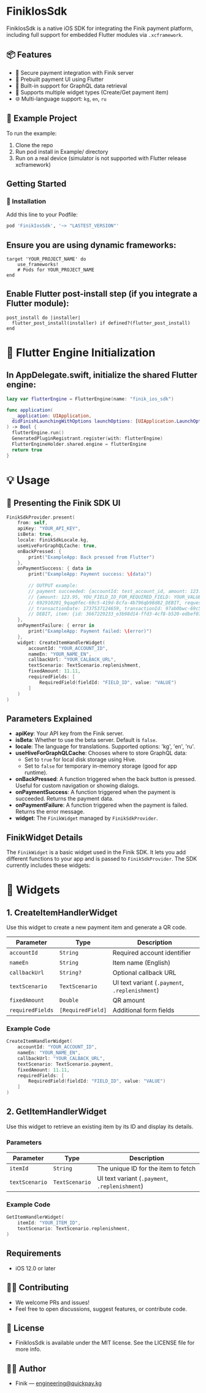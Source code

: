 # FinikIosSdk

FinikIosSdk is a native iOS SDK for integrating the Finik payment platform, including full support for embedded Flutter
modules via `.xcframework`.

## 📦 Features

- 🔐 Secure payment integration with Finik server
- 📲 Prebuilt payment UI using Flutter
- 📡 Built-in support for GraphQL data retrieval
- 🧱 Supports multiple widget types (Create/Get payment item)
- 🌐 Multi-language support: `kg`, `en`, `ru`

## 📁 Example Project

To run the example:

1. Clone the repo
2. Run pod install in Example/ directory
3. Run on a real device (simulator is not supported with Flutter release xcframework)

## Getting Started

### 🔧 Installation

Add this line to your Podfile:

```ruby
pod 'FinikIosSdk', '~> "LASTEST_VERSION"'
```

## Ensure you are using dynamic frameworks:

```
target 'YOUR_PROJECT_NAME' do
    use_frameworks!
    # Pods for YOUR_PROJECT_NAME
end
```

## Enable Flutter post-install step (if you integrate a Flutter module):

```
post_install do |installer|
  flutter_post_install(installer) if defined?(flutter_post_install)
end
```

# 🧠 Flutter Engine Initialization

## In AppDelegate.swift, initialize the shared Flutter engine:

``` swift
lazy var flutterEngine = FlutterEngine(name: "finik_ios_sdk")

func application(
  _ application: UIApplication,
  didFinishLaunchingWithOptions launchOptions: [UIApplication.LaunchOptionsKey: Any]?
) -> Bool {
  flutterEngine.run()
  GeneratedPluginRegistrant.register(with: flutterEngine)
  FlutterEngineHolder.shared.engine = flutterEngine
  return true
}    
```

# 💡 Usage

## 📲 Presenting the Finik SDK UI

```swift
FinikSdkProvider.present(
    from: self,
    apiKey: "YOUR_API_KEY",
    isBeta: true,
    locale: FinikSdkLocale.kg,
    useHiveForGraphQLCache: true,
    onBackPressed: {
        print("ExampleApp: Back pressed from Flutter")
    },
    onPaymentSuccess: { data in
        print("ExampleApp: Payment success: \(data)")
        
        // OUTPUT example:
        // payment succeeded: {accountId: test_account_id, amount: 123.95, fields:
        // {amount: 123.95, YOU_FIELD_ID_FOR_REQUIRED_FIELD: YOUR_VALUE}, id:
        // 692910201_9qaq0fec-69c5-419d-8cfa-4b796qb98d82_DEBIT, requestDate: 1737537122065, status: SUCCEEDED,
        // transactionDate: 1737537124659, transactionId: 97ab0bwc-69c5-419d-8cfa-4b7963b98b82, transactionType:
        // DEBIT, item: {id: 3667229233_e3b98d14-ffd3-4cf8-b520-edbef079c3f0}}
    },
    onPaymentFailure: { error in
        print("ExampleApp: Payment failed: \(error)")
    },
    widget: CreateItemHandlerWidget(
        accountId: "YOUR_ACCOUNT_ID",
        nameEn: "YOUR_NAME_EN",
        callbackUrl: "YOUR_CALBACK_URL",
        textScenario: TextScenario.replenishment,
        fixedAmount: 11.11,
        requiredFields: [
            RequiredField(fieldId: "FIELD_ID", value: "VALUE")
        ]
    )
)
```

## Parameters Explained

- **apiKey**: Your API key from the Finik server.
- **isBeta**: Whether to use the beta server. Default is `false`.
- **locale**: The language for translations. Supported options: 'kg', 'en', 'ru'.
- **useHiveForGraphQLCache**: Chooses where to store GraphQL data:
    - Set to `true` for local disk storage using Hive.
    - Set to `false` for temporary in-memory storage (good for app runtime).
- **onBackPressed**: A function triggered when the back button is pressed. Useful for
  custom navigation or showing dialogs.
- **onPaymentSuccess**: A function triggered when the payment is succeeded. Returns the payment data.
- **onPaymentFailure**: A function triggered when the payment is failed. Returns the error message.
- **widget**: The `FinikWidget` managed by `FinikSdkProvider`.

## FinikWidget Details

The `FinikWidget` is a basic widget used in the Finik SDK. It lets you add different functions
to your app and is passed to `FinikSdkProvider`. The SDK currently includes these widgets:

# 🧩 Widgets

## 1. CreateItemHandlerWidget

Use this widget to create a new payment item and generate a QR code.

| Parameter        | Type              | Description                                    |
|------------------|-------------------|------------------------------------------------|
| `accountId`      | `String`          | Required account identifier                    |
| `nameEn`         | `String`          | Item name (English)                            |
| `callbackUrl`    | `String?`         | Optional callback URL                          |
| `textScenario`   | `TextScenario`    | UI text variant (`.payment`, `.replenishment`) |
| `fixedAmount`    | `Double`          | QR amount                                      |
| `requiredFields` | `[RequiredField]` | Additional form fields                         |

### Example Code

```swift
CreateItemHandlerWidget(
    accountId: "YOUR_ACCOUNT_ID",
    nameEn: "YOUR_NAME_EN",
    callbackUrl: "YOUR_CALBACK_URL",
    textScenario: TextScenario.payment,
    fixedAmount: 11.11,
    requiredFields: [
        RequiredField(fieldId: "FIELD_ID", value: "VALUE")
    ]
)
```

## 2. GetItemHandlerWidget

Use this widget to retrieve an existing item by its ID and display its details.

### Parameters

| Parameter      | Type           | Description                                    |
|----------------|----------------|------------------------------------------------|
| `itemId`       | `String`       | The unique ID for the item to fetch            |
| `textScenario` | `TextScenario` | UI text variant (`.payment`, `.replenishment`) |

### Example Code

```swift
GetItemHandlerWidget(
    itemId: "YOUR_ITEM_ID",
    textScenario: TextScenario.replenishment,
)
```

## Requirements

- iOS 12.0 or later

## 🙋‍♂️ Contributing

- We welcome PRs and issues!
- Feel free to open discussions, suggest features, or contribute code.

## 📄 License

- FinikIosSdk is available under the MIT license. See the LICENSE file for more info.

## 👨‍💻 Author

- Finik — engineering@quickpay.kg

